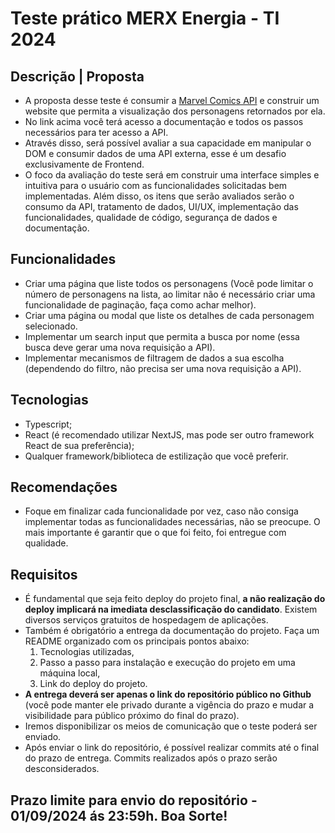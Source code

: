 # Teste prático MERX Energia - TI 2024

## **Descrição | Proposta**
- A proposta desse teste é consumir a [Marvel Comics API](https://developer.marvel.com/documentation/getting_started) e construir um website que permita a visualização dos personagens retornados por ela.
- No link acima você terá acesso a documentação e todos os passos necessários para ter acesso a API.
- Através disso, será possível avaliar a sua capacidade em manipular o DOM e consumir dados de uma API externa, esse é um desafio exclusivamente de Frontend.
- O foco da avaliação do teste será em construir uma interface simples e intuitiva para o usuário com as funcionalidades solicitadas bem implementadas. Além disso, os itens que serão avaliados serão o consumo da API, tratamento de dados, UI/UX, implementação das funcionalidades, qualidade de código, segurança de dados e documentação.

## **Funcionalidades**

- Criar uma página que liste todos os personagens (Você pode limitar o número de personagens na lista, ao limitar não é necessário criar uma funcionalidade de paginação, faça como achar melhor).
- Criar uma página ou modal que liste os detalhes de cada personagem selecionado.
- Implementar um search input que permita a busca por nome (essa busca deve gerar uma nova requisição a API).
- Implementar mecanismos de filtragem de dados a sua escolha (dependendo do filtro, não precisa ser uma nova requisição a API).

## **Tecnologias**
- Typescript;
- React (é recomendado utilizar NextJS, mas pode ser outro framework React de sua preferência);
- Qualquer framework/biblioteca de estilização que você preferir.

## **Recomendações**
- Foque em finalizar cada funcionalidade por vez, caso não consiga implementar todas as funcionalidades necessárias, não se preocupe. O mais importante é garantir que o que foi feito, foi entregue com qualidade.

## **Requisitos**
- É fundamental que seja feito deploy do projeto final, **a não realização do deploy implicará na imediata desclassificação do candidato**. Existem diversos serviços gratuitos de hospedagem de aplicações. 
- Também é obrigatório a entrega da documentação do projeto. Faça um README organizado com os principais pontos abaixo:
     1. Tecnologias utilizadas,
     2. Passo a passo para instalação e execução do projeto em uma máquina local,
     3. Link do deploy do projeto.
- **A entrega deverá ser apenas o link do repositório público no Github** (você pode manter ele privado durante a vigência do prazo e mudar a visibilidade para público próximo do final do prazo).
- Iremos disponibilizar os meios de comunicação que o teste poderá ser enviado.
- Após enviar o link do repositório, é possível realizar commits até o final do prazo de entrega. Commits realizados após o prazo serão desconsiderados.

## **Prazo limite para envio do repositório - 01/09/2024 ás 23:59h. Boa Sorte!**
